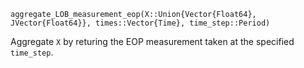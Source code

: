 ```
aggregate_LOB_measurement_eop(X::Union{Vector{Float64}, JVector{Float64}}, times::Vector{Time}, time_step::Period)
```

Aggregate `X` by returing the EOP measurement taken at the specified `time_step`.
